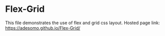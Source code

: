# Flex-Grid
This file demonstrates the use of flex and grid css layout.
Hosted page link: https://adesomo.github.io/Flex-Grid/
